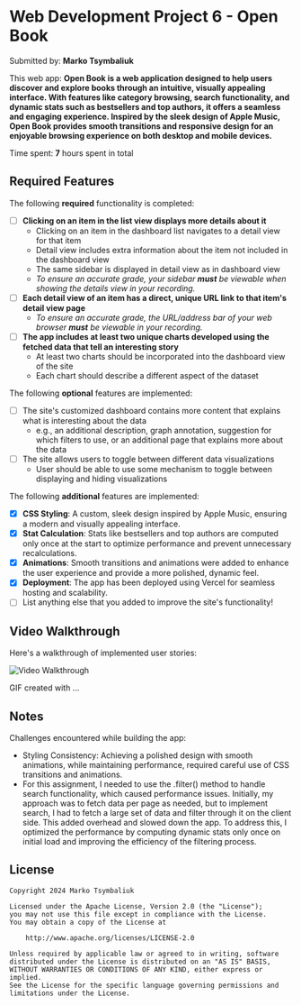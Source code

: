 # Web Development Project 6 - Open Book

Submitted by: **Marko Tsymbaliuk**

This web app: **Open Book is a web application designed to help users discover and explore books through an intuitive, visually appealing interface. With features like category browsing, search functionality, and dynamic stats such as bestsellers and top authors, it offers a seamless and engaging experience. Inspired by the sleek design of Apple Music, Open Book provides smooth transitions and responsive design for an enjoyable browsing experience on both desktop and mobile devices.**

Time spent: **7** hours spent in total

## Required Features

The following **required** functionality is completed:

- [ ] **Clicking on an item in the list view displays more details about it**
  - Clicking on an item in the dashboard list navigates to a detail view for that item
  - Detail view includes extra information about the item not included in the dashboard view
  - The same sidebar is displayed in detail view as in dashboard view
  - _To ensure an accurate grade, your sidebar **must** be viewable when showing the details view in your recording._
- [ ] **Each detail view of an item has a direct, unique URL link to that item's detail view page**
  - _To ensure an accurate grade, the URL/address bar of your web browser **must** be viewable in your recording._
- [ ] **The app includes at least two unique charts developed using the fetched data that tell an interesting story**
  - At least two charts should be incorporated into the dashboard view of the site
  - Each chart should describe a different aspect of the dataset

The following **optional** features are implemented:

- [ ] The site's customized dashboard contains more content that explains what is interesting about the data
  - e.g., an additional description, graph annotation, suggestion for which filters to use, or an additional page that explains more about the data
- [ ] The site allows users to toggle between different data visualizations
  - User should be able to use some mechanism to toggle between displaying and hiding visualizations

The following **additional** features are implemented:

- [x] **CSS Styling**: A custom, sleek design inspired by Apple Music, ensuring a modern and visually appealing interface.
- [x] **Stat Calculation**: Stats like bestsellers and top authors are computed only once at the start to optimize performance and prevent unnecessary recalculations.
- [x] **Animations**: Smooth transitions and animations were added to enhance the user experience and provide a more polished, dynamic feel.
- [x] **Deployment**: The app has been deployed using Vercel for seamless hosting and scalability.
- [ ] List anything else that you added to improve the site's functionality!

## Video Walkthrough

Here's a walkthrough of implemented user stories:

![Video Walkthrough](<docs/Untitled%20design%20(10).gif>)

<!-- Replace this with whatever GIF tool you used! -->

GIF created with ...

<!-- Recommended tools:
[Kap](https://getkap.co/) for macOS
[ScreenToGif](https://www.screentogif.com/) for Windows
[peek](https://github.com/phw/peek) for Linux. -->

## Notes

Challenges encountered while building the app:

- Styling Consistency: Achieving a polished design with smooth animations, while maintaining performance, required careful use of CSS transitions and animations.
- For this assignment, I needed to use the .filter() method to handle search functionality, which caused performance issues. Initially, my approach was to fetch data per page as needed, but to implement search, I had to fetch a large set of data and filter through it on the client side. This added overhead and slowed down the app. To address this, I optimized the performance by computing dynamic stats only once on initial load and improving the efficiency of the filtering process.

## License

    Copyright 2024 Marko Tsymbaliuk

    Licensed under the Apache License, Version 2.0 (the "License");
    you may not use this file except in compliance with the License.
    You may obtain a copy of the License at

        http://www.apache.org/licenses/LICENSE-2.0

    Unless required by applicable law or agreed to in writing, software
    distributed under the License is distributed on an "AS IS" BASIS,
    WITHOUT WARRANTIES OR CONDITIONS OF ANY KIND, either express or implied.
    See the License for the specific language governing permissions and
    limitations under the License.
